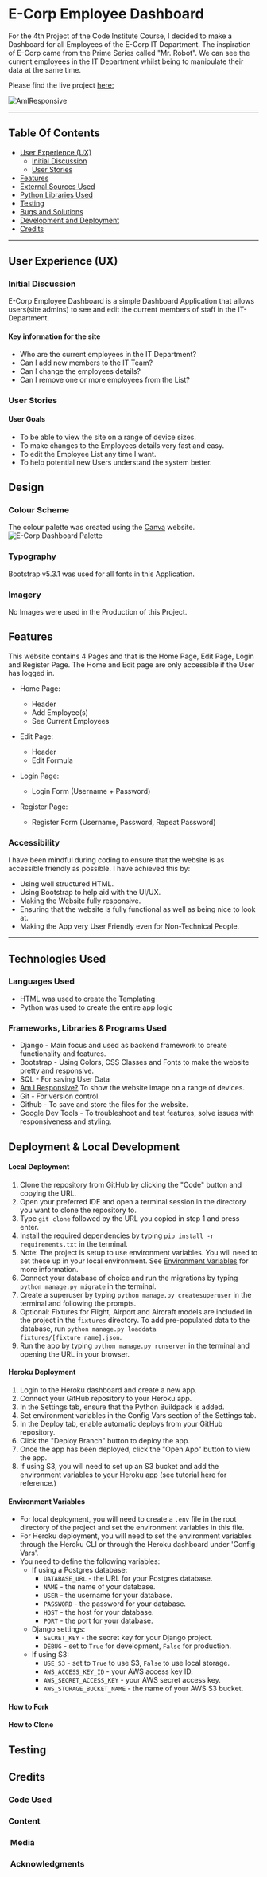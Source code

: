 # E-Corp Employee Dashboard

For the 4th Project of the Code Institute Course, I decided to make a Dashboard for all Employees of the E-Corp IT Department. The inspiration of E-Corp came from the Prime Series called "Mr. Robot". We can see the current employees in the IT Department whilst being to manipulate their data at the same time.

Please find the live project [here:](https://github.com/Retr01234/django_employee_dashboard) 

![AmIResponsive](images/responsive.jpg)

---

## Table Of Contents

* [User Experience (UX)](#User-Experience-(UX))
  * [Initial Discussion](#Initial-Discussion)
  * [User Stories](#User-Stories)
* [Features](#features "Features")
* [External Sources Used](#external-sources-used "External Sources Used")  
* [Python Libraries Used](#python-libraries-used "Python Libraries Used")  
* [Testing](#testing "Testing")
* [Bugs and Solutions](#bugs-and-solutions "Bugs and Solutions")
* [Development and Deployment](#development-and-deployment "Development and Deployment")
* [Credits](#Credits "Credits")

---

## User Experience (UX)

### Initial Discussion

E-Corp Employee Dashboard is a simple Dashboard Application that allows users(site admins) to see and edit the current members of staff in the IT-Department.

#### Key information for the site

* Who are the current employees in the IT Department?
* Can I add new members to the IT Team?
* Can I change the employees details?
* Can I remove one or more employees from the List?

### User Stories

#### User Goals

* To be able to view the site on a range of device sizes.
* To make changes to the Employees details very fast and easy.
* To edit the Employee List any time I want.
* To help potential new Users understand the system better.

## Design

### Colour Scheme
The colour palette was created using the [Canva](https://www.canva.com/colors/color-palette-generator/) website.
![E-Corp Dashboard Palette](media/palette.png)

### Typography

Bootstrap v5.3.1 was used for all fonts in this Application.

### Imagery

No Images were used in the Production of this Project.

## Features

This website contains 4 Pages and that is the Home Page, Edit Page, Login and Register Page. The Home and Edit page are only accessible if the User has logged in.

* Home Page:
  * Header
  * Add Employee(s)
  * See Current Employees

* Edit Page:
  * Header
  * Edit Formula

* Login Page:
  * Login Form (Username + Password)

* Register Page:
  * Register Form (Username, Password, Repeat Password)

### Accessibility
I have been mindful during coding to ensure that the website is as accessible friendly as possible. I have achieved this by:

* Using well structured HTML.
* Using Bootstrap to help aid with the UI/UX.
* Making the Website fully responsive.
* Ensuring that the website is fully functional as well as being nice to look at.
* Making the App very User Friendly even for Non-Technical People.

---

## Technologies Used
### Languages Used
* HTML was used to create the Templating
* Python was used to create the entire app logic

### Frameworks, Libraries & Programs Used
* Django - Main focus and used as backend framework to create functionality and features.
* Bootstrap - Using Colors, CSS Classes and Fonts to make the website pretty and responsive.
* SQL - For saving User Data
* [Am I Responsive?](http://ami.responsivedesign.is/) To show the website image on a range of devices.
* Git - For version control.
* Github - To save and store the files for the website.
* Google Dev Tools - To troubleshoot and test features, solve issues with responsiveness and styling.

## Deployment & Local Development

#### Local Deployment  
1. Clone the repository from GitHub by clicking the "Code" button and copying the URL.
2. Open your preferred IDE and open a terminal session in the directory you want to clone the repository to.
3. Type `git clone` followed by the URL you copied in step 1 and press enter.
4. Install the required dependencies by typing `pip install -r requirements.txt` in the terminal.
5. Note: The project is setup to use environment variables. You will need to set these up in your local environment. See [Environment Variables](#environment-variables) for more information.
6. Connect your database of choice and run the migrations by typing `python manage.py migrate` in the terminal.
7. Create a superuser by typing `python manage.py createsuperuser` in the terminal and following the prompts.
8. Optional: Fixtures for Flight, Airport and Aircraft models are included in the project in the `fixtures` directory. To add pre-populated data to the database, run `python manage.py loaddata fixtures/[fixture_name].json`.
9. Run the app by typing `python manage.py runserver` in the terminal and opening the URL in your browser.

#### Heroku Deployment
1. Login to the Heroku dashboard and create a new app.
2. Connect your GitHub repository to your Heroku app.
3. In the Settings tab, ensure that the Python Buildpack is added.
4. Set environment variables in the Config Vars section of the Settings tab.
5. In the Deploy tab, enable automatic deploys from your GitHub repository.
6. Click the "Deploy Branch" button to deploy the app.
7. Once the app has been deployed, click the "Open App" button to view the app.
8. If using S3, you will need to set up an S3 bucket and add the environment variables to your Heroku app (see tutorial [here](https://testdriven.io/blog/storing-django-static-and-media-files-on-amazon-s3/) for reference.)

#### Environment Variables
- For local deployment, you will need to create a `.env` file in the root directory of the project and set the environment variables in this file.
- For Heroku deployment, you will need to set the environment variables through the Heroku CLI or through the Heroku dashboard under 'Config Vars'.
- You need to define the following variables:
  - If using a Postgres database:
    - `DATABASE_URL` - the URL for your Postgres database.
    - `NAME` - the name of your database.
    - `USER` - the username for your database.
    - `PASSWORD` - the password for your database.
    - `HOST` - the host for your database.
    - `PORT` - the port for your database.
  - Django settings:
    - `SECRET_KEY` - the secret key for your Django project.
    - `DEBUG` - set to `True` for development, `False` for production.
  - If using S3:
    - `USE_S3` - set to `True` to use S3, `False` to use local storage.
    - `AWS_ACCESS_KEY_ID` - your AWS access key ID.
    - `AWS_SECRET_ACCESS_KEY` - your AWS secret access key.
    - `AWS_STORAGE_BUCKET_NAME` - the name of your AWS S3 bucket.

#### How to Fork

#### How to Clone

## Testing

## Credits

### Code Used

### Content

###  Media

###  Acknowledgments